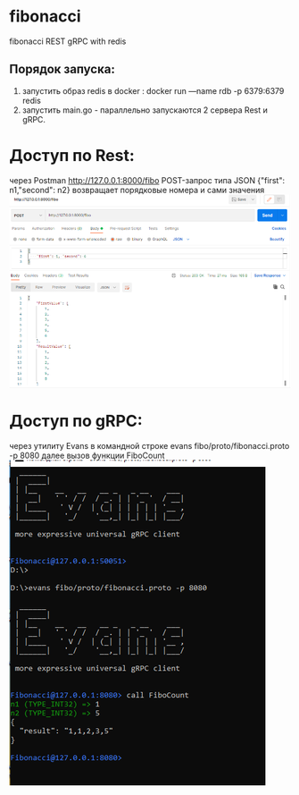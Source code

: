 # fibonacci
fibonacci REST gRPC with redis

## Порядок запуска:
1. запустить образ redis в docker :
docker run —name rdb -p 6379:6379 redis
2. запустить main.go - параллельно запускаются 2 сервера Rest и gRPC.

# Доступ по Rest:
через Postman http://127.0.0.1:8000/fibo POST-запрос типа JSON {"first": n1,"second": n2}
возвращает порядковые номера и сами значения
![Postman](https://github.com/alexjurev/fibonacci/raw/main/postman.png)

# Доступ по gRPC:
через утилиту Evans в командной строке 
evans fibo/proto/fibonacci.proto -p 8080
далее вызов функции FiboCount
![Evans](https://github.com/alexjurev/fibonacci/raw/main/evans.png)

